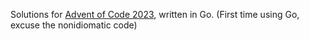 Solutions for [Advent of Code 2023](https://adventofcode.com/2023), written in Go. (First time using Go, excuse the nonidiomatic code)
